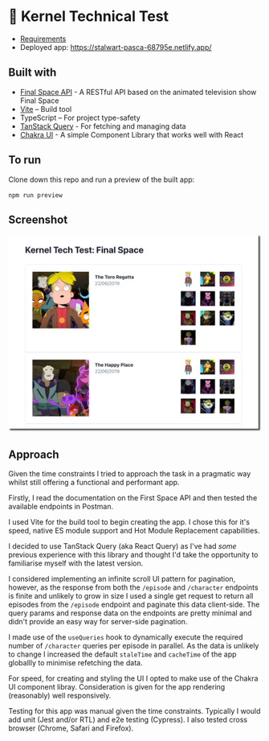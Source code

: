 # 🌽 Kernel Technical Test

 - [Requirements](https://usekernel.notion.site/Kernel-Technical-Test-e9ce4823f8d44eef83e90d74597fb246)
 - Deployed app: https://stalwart-pasca-68795e.netlify.app/

## Built with
- [Final Space API](https://finalspaceapi.com/) - A RESTful API based on the animated television show Final Space
- [Vite](https://vitejs.dev/) – Build tool
- TypeScript – For project type-safety
- [TanStack Query](https://tanstack.com/query/v4/docs/react/overview) - For fetching and managing data
- [Chakra UI](https://chakra-ui.com/) - A simple Component Library that works well with React


## To run
Clone down this repo and run a preview of the built app:
```
npm run preview
```
## Screenshot
![Screenshot](public/2023-04-30_18-06-45.png)

## Approach

Given the time constraints I tried to approach the task in a pragmatic way whilst still offering a functional and performant app.

Firstly, I read the documentation on the First Space API and then tested the available endpoints in Postman. 

I used Vite for the build tool to begin creating the app. I chose this for it's speed, native ES module support and Hot Module Replacement capabilities.

I decided to use TanStack Query (aka React Query) as I've had _some_ previous experience with this library and thought I'd take the opportunity to familiarise myself with the latest version.

I considered implementing an infinite scroll UI pattern for pagination, however,  as the response from both the `/episode`  and  `/character` endpoints is finite and unlikely to grow in size I used a single get request to return all episodes from the `/episode` endpoint and paginate this data client-side. The query params and response data on the endpoints are pretty minimal and didn't provide an easy way for server-side pagination.

I made use of the `useQueries` hook to dynamically execute the required number of `/character` queries per episode in parallel. As the data is unlikely to change I increased the default `staleTime` and `cacheTime` of the app globallly to minimise refetching the data.

For speed, for creating and styling the UI I opted to make use of the Chakra UI component libray. Consideration is given for the app rendering (reasonably) well responsively.

Testing for this app was manual given the time constraints. Typically I would add unit (Jest and/or RTL) and e2e testing (Cypress). I also tested cross browser (Chrome, Safari and Firefox).
